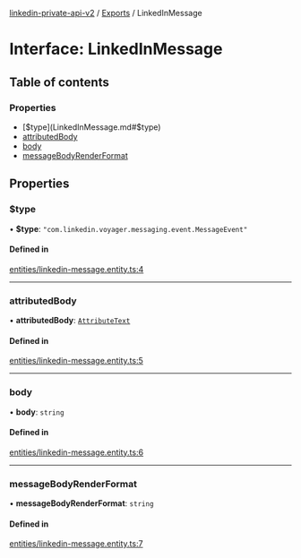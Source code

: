 [linkedin-private-api-v2](../README.md) / [Exports](../modules.md) / LinkedInMessage

# Interface: LinkedInMessage

## Table of contents

### Properties

- [$type](LinkedInMessage.md#$type)
- [attributedBody](LinkedInMessage.md#attributedbody)
- [body](LinkedInMessage.md#body)
- [messageBodyRenderFormat](LinkedInMessage.md#messagebodyrenderformat)

## Properties

### $type

• **$type**: ``"com.linkedin.voyager.messaging.event.MessageEvent"``

#### Defined in

[entities/linkedin-message.entity.ts:4](https://github.com/akash-gupt/linkedin-private-api/blob/d170d2d/src/entities/linkedin-message.entity.ts#L4)

___

### attributedBody

• **attributedBody**: [`AttributeText`](AttributeText.md)

#### Defined in

[entities/linkedin-message.entity.ts:5](https://github.com/akash-gupt/linkedin-private-api/blob/d170d2d/src/entities/linkedin-message.entity.ts#L5)

___

### body

• **body**: `string`

#### Defined in

[entities/linkedin-message.entity.ts:6](https://github.com/akash-gupt/linkedin-private-api/blob/d170d2d/src/entities/linkedin-message.entity.ts#L6)

___

### messageBodyRenderFormat

• **messageBodyRenderFormat**: `string`

#### Defined in

[entities/linkedin-message.entity.ts:7](https://github.com/akash-gupt/linkedin-private-api/blob/d170d2d/src/entities/linkedin-message.entity.ts#L7)
